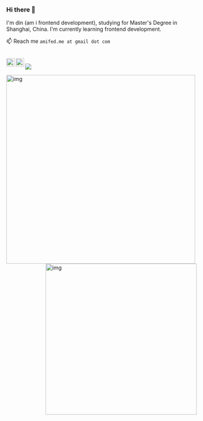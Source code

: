 ### Hi there 👋

I'm din (am i frontend development), studying for Master's Degree in Shanghai, China. I'm currently learning frontend development. 

📫 Reach me `amifed.me at gmail dot com`

<br />

<a href="https://github.com/amifed/">
  <img align="left" alt="yisar" width="22px" src="https://cdn.jsdelivr.net/npm/simple-icons@3.1.0/icons/github.svg" />
</a>
<a target="_blank" href="https://juejin.cn/user/817692381817880">
  <img align="left" title="掘金" alt="chokcoco" width="22px" src="https://github.com/chokcoco/chokcoco/blob/main/juejin.svg" />
</a>

![](https://visitor-badge.glitch.me/badge?page_id=amifed.amifed)


<img align="left" alt="img" width="500px" src="https://github-readme-stats.vercel.app/api?username=amifed&hide=contribs,prs&count_private=true&show_icons=true&&theme=vue-dark" />

<img align="right" alt="img" width="400px" src="https://media.giphy.com/media/SWoSkN6DxTszqIKEqv/giphy.gif" />
